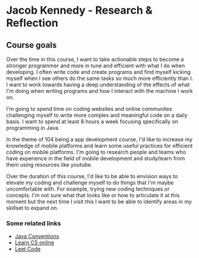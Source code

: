 # Jacob Kennedy - Research & Reflection

## Course goals

<!-- Context 1 -->
Over the time in this course, I want to take actionable steps to become a stronger programmer and more in tune and efficient with what I do when developing. I often write code and create programs and find myself kicking myself when I see others do the same tasks so much more efficiently than I. I want to work towards having a deep understanding of the effects of what I'm doing when writing programs and how I interact with the machine I work on. 

<!-- Goal 1 -->
I'm going to spend time on coding websites and online communites challenging myself to write more complex and meaningful code on a daily basis. I want to spend at least 8 hours a week focusing specifically on programming in Java. 

<!-- Goal 2 -->
In the theme of 104 being a app development course, I'd like to increase my knowledge of mobile platforms and learn some useful practices for efficient coding on mobile platforms. I'm going to research people and teams who have experience in the field of mobile development and study/learn from them using resources like youtube.

<!-- Context 2 -->
Over the duration of this course, I'd like to be able to envision ways to elevate my coding and challenge myself to do things that I'm maybe uncomfortable with. For example, trying new coding techniques or concepts. I'm not sure what that looks like or how to articulate it at this moment but the next time I visit this I want to be able to identify areas in my skillset to expand on.

### Some related links
- [Java Conventions](https://www.oracle.com/java/technologies/javase/codeconventions-contents.html)
- [Learn CS online](https://www.learncs.online/)
- [Leet Code](https://leetcode.com/)
